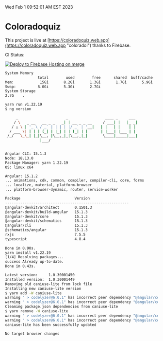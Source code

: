 Wed Feb  1 09:52:01 AM EST 2023

# Coloradoquiz


This project is live at [https://coloradoquiz.web.app](https://coloradoquiz.web.app "colorado!") thanks to Firebase.

CI Status: 

[![Deploy to Firebase Hosting on merge](https://github.com/teamkushal/coloradoquiz/actions/workflows/firebase-hosting-merge.yml/badge.svg)](https://github.com/teamkushal/coloradoquiz/actions/workflows/firebase-hosting-merge.yml)

```bash
System Memory
               total        used        free      shared  buff/cache   available
Mem:            15Gi       8.2Gi       1.3Gi       1.7Gi       5.9Gi       5.0Gi
Swap:          8.0Gi       5.3Gi       2.7Gi
System Storage
2.7G	.
```
```bash
yarn run v1.22.19
$ ng version

     _                      _                 ____ _     ___
    / \   _ __   __ _ _   _| | __ _ _ __     / ___| |   |_ _|
   / △ \ | '_ \ / _` | | | | |/ _` | '__|   | |   | |    | |
  / ___ \| | | | (_| | |_| | | (_| | |      | |___| |___ | |
 /_/   \_\_| |_|\__, |\__,_|_|\__,_|_|       \____|_____|___|
                |___/
    

Angular CLI: 15.1.3
Node: 18.13.0
Package Manager: yarn 1.22.19
OS: linux x64

Angular: 15.1.2
... animations, cdk, common, compiler, compiler-cli, core, forms
... localize, material, platform-browser
... platform-browser-dynamic, router, service-worker

Package                         Version
---------------------------------------------------------
@angular-devkit/architect       0.1501.3
@angular-devkit/build-angular   15.1.3
@angular-devkit/core            15.1.3
@angular-devkit/schematics      15.1.3
@angular/cli                    15.1.3
@schematics/angular             15.1.3
rxjs                            7.5.5
typescript                      4.8.4
    
Done in 0.90s.
yarn install v1.22.19
[1/4] Resolving packages...
success Already up-to-date.
Done in 0.43s.
```
```bash
Latest version:     1.0.30001450
Installed version:  1.0.30001449
Removing old caniuse-lite from lock file
Installing new caniuse-lite version
$ yarn add -W caniuse-lite
warning " > codelyzer@6.0.1" has incorrect peer dependency "@angular/compiler@>=2.3.1 <12.0.0 || ^11.0.0-next || ^11.1.0-next || ^11.2.0-next".
warning " > codelyzer@6.0.1" has incorrect peer dependency "@angular/core@>=2.3.1 <12.0.0 || ^11.0.0-next || ^11.1.0-next || ^11.2.0-next".
Cleaning package.json dependencies from caniuse-lite
$ yarn remove -W caniuse-lite
warning " > codelyzer@6.0.1" has incorrect peer dependency "@angular/compiler@>=2.3.1 <12.0.0 || ^11.0.0-next || ^11.1.0-next || ^11.2.0-next".
warning " > codelyzer@6.0.1" has incorrect peer dependency "@angular/core@>=2.3.1 <12.0.0 || ^11.0.0-next || ^11.1.0-next || ^11.2.0-next".
caniuse-lite has been successfully updated

No target browser changes
```
```bash
